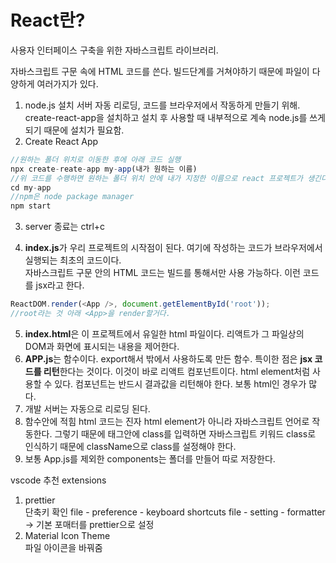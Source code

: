 # React란?
사용자 인터페이스 구축을 위한 자바스크립트 라이브러리.

자바스크립트 구문 속에 HTML 코드를 쓴다.
빌드단계를 거쳐야하기 때문에 파일이 다양하게 여러가지가 있다.

1. node.js 설치
서버 자동 리로딩, 코드를 브라우저에서 작동하게 만들기 위해. create-react-app을 설치하고 설치 후 사용할 때 내부적으로 계속 node.js를 쓰게 되기 때문에 설치가 필요함.
2. Create React App
```js
//원하는 폴더 위치로 이동한 후에 아래 코드 실행
npx create-reate-app my-app(내가 원하는 이름)
//위 코드를 수행하면 원하는 폴더 위치 안에 내가 지정한 이름으로 react 프로젝트가 생긴다.
cd my-app
//npm은 node package manager
npm start
```
3. server 종료는 ctrl+c
    
4. **index.js**가 우리 프로젝트의 시작점이 된다. 여기에 작성하는 코드가 브라우저에서 실행되는 최초의 코드이다.   
자바스크립트 구문 안의 HTML 코드는 빌드를 통해서만 사용 가능하다. 이런 코드를 jsx라고 한다.
```js
ReactDOM.render(<App />, document.getElementById('root'));
//root라는 것 아래 <App>을 render할거다.
```

5. **index.html**은 이 프로젝트에서 유일한 html 파일이다. 리액트가 그 파일상의 DOM과 화면에 표시되는 내용을 제어한다.
6. **APP.js**는 함수이다. export해서 밖에서 사용하도록 만든 함수. 특이한 점은 **jsx 코드를 리턴**한다는 것이다. 이것이 바로 리액트 컴포넌트이다.
html element처럼 사용할 수 있다. 컴포넌트는 반드시 결과값을 리턴해야 한다. 보통 html인 경우가 많다.
7. 개발 서버는 자동으로 리로딩 된다.
8. 함수안에 적힘 html 코드는 진자 html element가 아니라 자바스크립트 언어로 작동한다. 그렇기 때문에 태그안에 class를 입력하면 자바스크립트 키워드 class로 인식하기 때문에
className으로 class를 설정해야 한다.
9. 보통 App.js를 제외한 components는 폴더를 만들어 따로 저장한다.

vscode 추천 extensions
1. prettier   
단축키 확인 file - preference - keyboard shortcuts 
file - setting - formatter -> 기본 포매터를 prettier으로 설정
2. Material Icon Theme    
파일 아이콘을 바꿔줌
